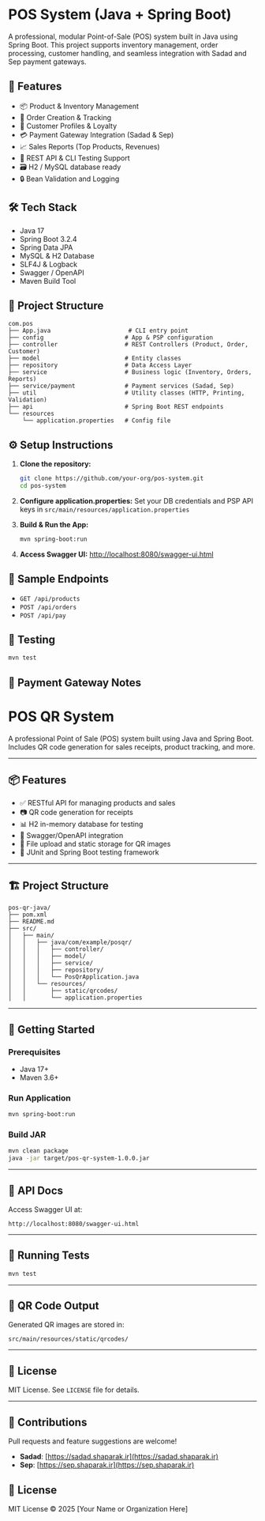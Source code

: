 # POS System (Java + Spring Boot)

A professional, modular Point-of-Sale (POS) system built in Java using Spring Boot. This project supports inventory management, order processing, customer handling, and seamless integration with Sadad and Sep payment gateways.

## 🚀 Features

* 📦 Product & Inventory Management
* 🧾 Order Creation & Tracking
* 👥 Customer Profiles & Loyalty
* 💳 Payment Gateway Integration (Sadad & Sep)
* 📈 Sales Reports (Top Products, Revenues)
* 🔌 REST API & CLI Testing Support
* 🗃️ H2 / MySQL database ready
* 🔒 Bean Validation and Logging

## 🛠 Tech Stack

* Java 17
* Spring Boot 3.2.4
* Spring Data JPA
* MySQL & H2 Database
* SLF4J & Logback
* Swagger / OpenAPI
* Maven Build Tool

## 📂 Project Structure

```
com.pos
├── App.java                      # CLI entry point
├── config                       # App & PSP configuration
├── controller                   # REST Controllers (Product, Order, Customer)
├── model                        # Entity classes
├── repository                   # Data Access Layer
├── service                      # Business logic (Inventory, Orders, Reports)
├── service/payment              # Payment services (Sadad, Sep)
├── util                         # Utility classes (HTTP, Printing, Validation)
├── api                          # Spring Boot REST endpoints
└── resources
    └── application.properties   # Config file
```

## ⚙️ Setup Instructions

1. **Clone the repository:**

   ```bash
   git clone https://github.com/your-org/pos-system.git
   cd pos-system
   ```

2. **Configure application.properties:**
   Set your DB credentials and PSP API keys in `src/main/resources/application.properties`

3. **Build & Run the App:**

   ```bash
   mvn spring-boot:run
   ```

4. **Access Swagger UI:**
   [http://localhost:8080/swagger-ui.html](http://localhost:8080/swagger-ui.html)

## 📑 Sample Endpoints

* `GET /api/products`
* `POST /api/orders`
* `POST /api/pay`

## 🧪 Testing

```bash
mvn test
```

## 🔐 Payment Gateway Notes


# POS QR System

A professional Point of Sale (POS) system built using Java and Spring Boot. Includes QR code generation for sales receipts, product tracking, and more.

---

## 📦 Features

- ✅ RESTful API for managing products and sales
- 📷 QR code generation for receipts
- 📊 H2 in-memory database for testing
- 🧩 Swagger/OpenAPI integration
- 📁 File upload and static storage for QR images
- 🧪 JUnit and Spring Boot testing framework

---

## 🏗️ Project Structure

```
pos-qr-java/
├── pom.xml
├── README.md
├── src/
│   ├── main/
│   │   ├── java/com/example/posqr/
│   │   │   ├── controller/
│   │   │   ├── model/
│   │   │   ├── service/
│   │   │   ├── repository/
│   │   │   └── PosQrApplication.java
│   │   └── resources/
│   │       ├── static/qrcodes/
│   │       └── application.properties
```

---

## 🚀 Getting Started

### Prerequisites
- Java 17+
- Maven 3.6+

### Run Application
```bash
mvn spring-boot:run
```

### Build JAR
```bash
mvn clean package
java -jar target/pos-qr-system-1.0.0.jar
```

---

## 🔧 API Docs
Access Swagger UI at:
```
http://localhost:8080/swagger-ui.html
```

---

## 🧪 Running Tests
```bash
mvn test
```

---

## 📁 QR Code Output
Generated QR images are stored in:
```
src/main/resources/static/qrcodes/
```

---

## 📜 License
MIT License. See `LICENSE` file for details.

---

## 🤝 Contributions
Pull requests and feature suggestions are welcome!

* **Sadad**: [https://sadad.shaparak.ir](https://sadad.shaparak.ir)
* **Sep**: [https://sep.shaparak.ir](https://sep.shaparak.ir)

## 📄 License

MIT License © 2025 \[Your Name or Organization Here]

